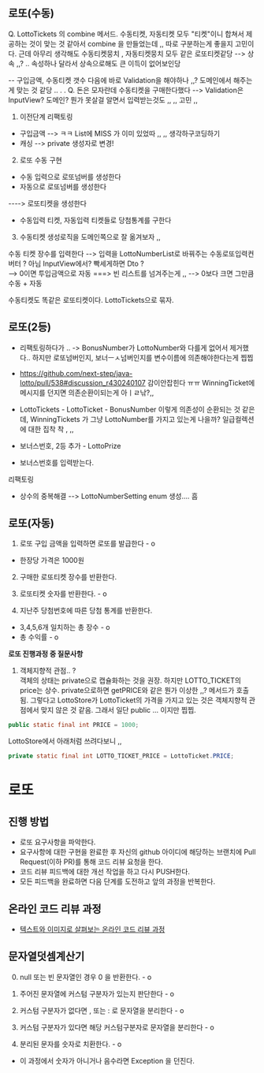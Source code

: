 ## 로또(수동)

Q. LottoTickets 의 combine 메서드. 수동티켓, 자동티켓 모두 "티켓"이니 합쳐서 제공하는 것이 맞는 것 같아서 combine 을 만들었는데 ,,
따로 구분하는게 좋을지 고민이다.
근데 아무리 생각해도 수동티켓뭉치 , 자동티켓뭉치 모두 같은 로또티켓같당 --> 상속 ,,? .. 속성하나 달라서 상속으로해도 큰 이득이 없어보인당 


-- 구입금액, 수동티켓 갯수 다음에 바로 Validation을 해야하나 ,,? 도메인에서 해주는게 맞는 것 같당 .. . . 
Q. 돈은 모자란데 수동티켓을 구매한다했다 --> Validation은 InputView? 도메인? 뭔가 못살걸 알면서 입력받는것도 ,, ,, 고민 ,,

1. 이전단계 리팩토링
- 구입금액 --> ㅋㅋ List에 MISS 가 이미 있었따 ,, ,, 생각하구코딩하기 
- 캐싱 --> private 생성자로 변경! 


2. 로또 수동 구현

- 수동 입력으로 로또넘버를 생성한다
- 자동으로 로또넘버를 생성한다 

----> 로또티켓을 생성한다 
 
- 수동입력 티켓, 자동입력 티켓들로 당첨통계를 구한다

3. 수동티켓 생성로직을 도메인쪽으로 잘 옮겨보자 ,, 



수동 티켓 장수를 입력한다 --> 입력을 LottoNumberList로 바꿔주는 수동로또입력컨버터 ? 아님 InputView에서? 빡세게하면 Dto ?    
--> 0이면 투입금액으로 자동 ===> 빈 리스트를 넘겨주는게 ,, 
--> 0보다 크면 그만큼 수동 + 자동

수동티켓도 똑같은 로또티켓이다. LottoTickets으로 묶자.


## 로또(2등)

- 리팩토링하다가 ..
-> BonusNumber가 LottoNumber와 다를게 없어서 제거했다.. 하지만 로또넘버인지, 보너ㅡㅅ넘버인지를 변수이름에 의존해야한다는게 찝찝


- https://github.com/next-step/java-lotto/pull/538#discussion_r430240107 감이안잡힌다 ㅠㅠ 
WinningTicket에 메시지를 던지면 의존순환이되는게 아ㅣㄹ낚?,,


- LottoTickets - LottoTicket - BonusNumber  이렇게 의존성이 순환되는 것 같은데, WinningTickets 가 그냥 LottoNumber를 가지고 있는게 나을까?
일급컬렉션에 대한 집착 착 , ,,



- 보너스번호, 2등 추가 - LottoPrize
- 보너스번호를 입력받는다.


리팩토링
- 상수의 중복해결 --> LottoNumberSetting enum 생성.... 흠

## 로또(자동)
1. 로또 구입 금액을 입력하면 로또를 발급한다 - o
- 한장당 가격은 1000원

2. 구매한 로또티켓 장수를 반환한다.
3. 로또티켓 숫자를 반환한다. - o


4. 지난주 당첨번호에 따른 당첨 통계를 반환한다.
- 3,4,5,6개 일치하는 총 장수 - o 
- 총 수익률 - o 


**로또 진행과정 중 질문사항**
1. 객체지향적 관점.. ?  
객체의 상태는 private으로 캡슐화하는 것을 권장. 하지만 LOTTO_TICKET의 price는 상수. 
private으로하면 getPRICE와 같은 뭔가 이상한 ,,? 메서드가 호출됨.
그렇다고 LottoStore가 LottoTicket의 가격을 가지고 있는 것은 객체지향적 관점에서 맞지 않은 것 같음.
그래서 일단 public ... 이지만 찝찝.
```java
public static final int PRICE = 1000;
```
LottoStore에서 아래처럼 쓰려다보니 ,, 
```java
private static final int LOTTO_TICKET_PRICE = LottoTicket.PRICE;
```



# 로또
## 진행 방법
* 로또 요구사항을 파악한다.
* 요구사항에 대한 구현을 완료한 후 자신의 github 아이디에 해당하는 브랜치에 Pull Request(이하 PR)를 통해 코드 리뷰 요청을 한다.
* 코드 리뷰 피드백에 대한 개선 작업을 하고 다시 PUSH한다.
* 모든 피드백을 완료하면 다음 단계를 도전하고 앞의 과정을 반복한다.

## 온라인 코드 리뷰 과정
* [텍스트와 이미지로 살펴보는 온라인 코드 리뷰 과정](https://github.com/next-step/nextstep-docs/tree/master/codereview)

## 문자열덧셈계산기
0. null 또는 빈 문자열인 경우 0 을 반환한다. - o

1. 주어진 문자열에 커스텀 구분자가 있는지 판단한다 - o

2. 커스텀 구분자가 없다면 , 또는 : 로 문자열을 분리한다 - o 

3. 커스텀 구분자가 있다면 해당 커스텀구분자로 문자열을 분리한다 - o

4. 분리된 문자를 숫자로 치환한다. - o
- 이 과정에서 숫자가 아니거나 음수라면 Exception 을 던진다.
